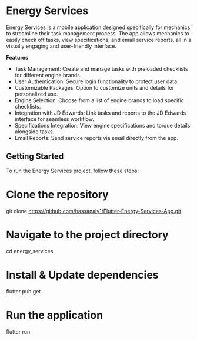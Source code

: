 # Energy Services

Energy Services is a mobile application designed specifically for mechanics to streamline their task management process. The app allows mechanics to easily check off tasks, view specifications, and email service reports, all in a visually engaging and user-friendly interface.

**Features**
* Task Management: Create and manage tasks with preloaded checklists for different engine brands.
* User Authentication: Secure login functionality to protect user data.
* Customizable Packages: Option to customize units and details for personalized use.
* Engine Selection: Choose from a list of engine brands to load specific checklists.
* Integration with JD Edwards: Link tasks and reports to the JD Edwards interface for seamless workflow.
* Specifications Integration: View engine specifications and torque details alongside tasks.
* Email Reports: Send service reports via email directly from the app.

## Getting Started
To run the Energy Services project, follow these steps:

# Clone the repository
git clone https://github.com/hassanaly1/Flutter-Energy-Services-App.git

# Navigate to the project directory
cd energy_services

# Install & Update dependencies
flutter pub get

# Run the application
flutter run
